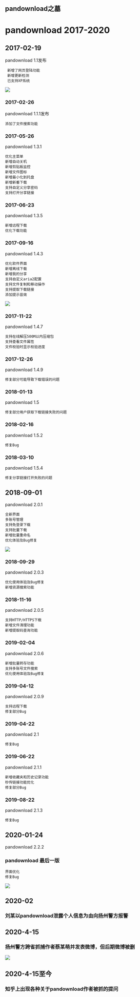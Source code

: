 ## pandownload之墓

# pandownload 2017-2020

## 2017-02-19

pandownload 1.1发布
     
     新增了网页登陆功能
     新增更新检测
     已支持XP系统
![](/photo/1_1.png)

### 2017-02-26

pandownload 1.1.1发布

    添加了文件搜索功能

### 2017-05-26

pandownload 1.3.1

    优化主菜单
    新增自动关机
    新增剪贴板监控
    新增文件图标
    新增最小化到托盘
    新增新番下载
    支持自定义分享密码
    支持打开分享链接
    
### 2017-06-23

pandownload 1.3.5

    新增远程下载
    优化下载功能
    
### 2017-09-16

pandownload 1.4.3

    优化软件界面
    新增离线下载
    新增我的分享
    支持自定义aria2配置
    支持文件复制和移动操作
    支持提取下载链接
    添加提示音效
![](/photo/1_4_3.png)
      
### 2017-11-22

pandownload 1.4.7

    支持在线解压500M以内压缩包
    支持查看文件属性
    文件校验时显示校验进度
    
### 2017-12-26

pandownload 1.4.9

    修复部分可能导致下载错误的问题
    
### 2018-01-13

pandownload 1.5

    修复部分用户获取下载链接失败的问题
    
### 2018-02-16

pandownload 1.5.2

    修复Bug

### 2018-03-10

pandownload 1.5.4

    修复分享链接打开失败的问题
    
## 2018-09-01

pandownload 2.0.1

    全新界面
    多账号管理
    支持免登录下载
    支持批量下载
    新增批量重命名
    优化体验及Bug修复
![](/photo/2_0_1.png)

### 2018-09-29

pandownload 2.0.3

    优化使用体验及Bug修复
    新增资源搜索功能

### 2018-11-16

pandownload 2.0.5

    支持HTTP/HTTPS下载
    新增文件清理功能
    新增提取码查询功能
    
### 2019-02-04

pandownload 2.0.6

    新增批量转存功能
    支持多账号文件搜索
    优化使用体验及Bug修复
    
### 2019-04-12

pandownload 2.0.9

    支持远程下载
    修复部分Bug
    
### 2019-04-22

pandownload 2.1

    修复Bug
    
### 2019-06-22

pandownload 2.1.1

    新增收藏夹和历史记录功能
    秒传链接功能优化
    修复部分Bug
    
### 2019-08-22

pandownload 2.1.3

    修复Bug
    
## 2020-01-24

pandownload 2.2.2
### pandownload 最后一版

    界面优化
    修复Bug
![](/photo/2_2_2.png)

## 2020-02

### 刘某以pandownload泄露个人信息为由向扬州警方报警

## 2020-4-15

### 扬州警方跨省抓捕作者蔡某萌并发表微博，但后期微博被删
![](/photo/Weibo_posted_by_Yangzhou_Internet_Police.png)

## 2020-4-15至今
### 知乎上出现各种关于pandownload作者被抓的提问
